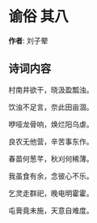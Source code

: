 # 谕俗  其八

**作者**: 刘子翚

## 诗词内容

村南井欲干，晓汲盈瓢浊。

饮浊不足言，奈此田亩涸。

咿哑龙骨响，焕烂阳乌虐。

良农无他营，辛苦事东作。

春苗何葱芊，秋刈何稀薄。

我虽食有余，念彼心不乐。

乞灵走群祀，晚电明霍霍。

屯膏竟未施，天意自难度。

